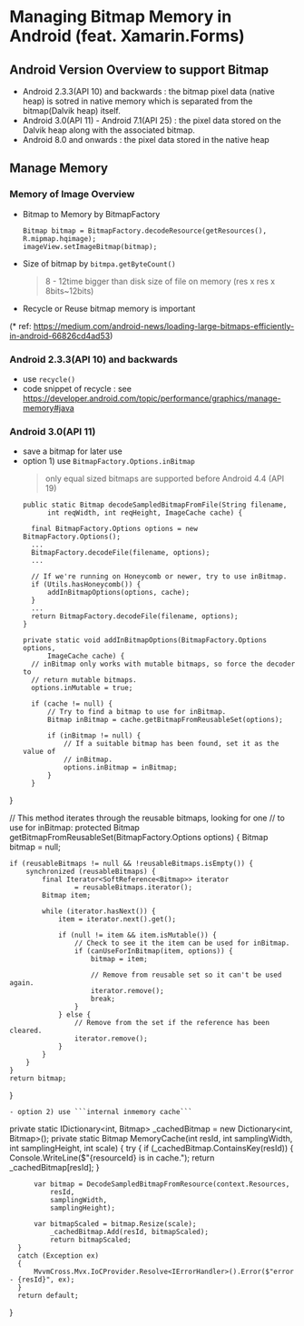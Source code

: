 # Managing Bitmap Memory in Android (feat. Xamarin.Forms)

## Android Version Overview to support Bitmap
- Android 2.3.3(API 10) and backwards : the bitmap pixel data (native heap) is sotred in native memory which is separated from the bitmap(Dalvik heap) itself.
- Android 3.0(API 11) - Android 7.1(API 25) : the pixel data stored on the Dalvik heap along with the associated bitmap.
- Android 8.0 and onwards : the pixel data stored in the native heap

## Manage Memory
### Memory of Image Overview
- Bitmap to Memory by BitmapFactory
  ```
  Bitmap bitmap = BitmapFactory.decodeResource(getResources(), R.mipmap.hqimage);
  imageView.setImageBitmap(bitmap);
  ```
- Size of bitmap by ```bitmpa.getByteCount()```
  > 8 - 12time bigger than disk size of file on memory (res x res x 8bits~12bits)
- Recycle or Reuse bitmap memory is important

(* ref: https://medium.com/android-news/loading-large-bitmaps-efficiently-in-android-66826cd4ad53)

### Android 2.3.3(API 10) and backwards
- use ```recycle()```
- code snippet of recycle : see https://developer.android.com/topic/performance/graphics/manage-memory#java

### Android 3.0(API 11)
- save a bitmap for later use
- option 1) use ```BitmapFactory.Options.inBitmap```
  > only equal sized bitmaps are supported before Android 4.4 (API 19)
  ```
  public static Bitmap decodeSampledBitmapFromFile(String filename,
        int reqWidth, int reqHeight, ImageCache cache) {

    final BitmapFactory.Options options = new BitmapFactory.Options();
    ...
    BitmapFactory.decodeFile(filename, options);
    ...

    // If we're running on Honeycomb or newer, try to use inBitmap.
    if (Utils.hasHoneycomb()) {
        addInBitmapOptions(options, cache);
    }
    ...
    return BitmapFactory.decodeFile(filename, options);
  }

  private static void addInBitmapOptions(BitmapFactory.Options options,
        ImageCache cache) {
    // inBitmap only works with mutable bitmaps, so force the decoder to
    // return mutable bitmaps.
    options.inMutable = true;

    if (cache != null) {
        // Try to find a bitmap to use for inBitmap.
        Bitmap inBitmap = cache.getBitmapFromReusableSet(options);

        if (inBitmap != null) {
            // If a suitable bitmap has been found, set it as the value of
            // inBitmap.
            options.inBitmap = inBitmap;
        }
    }
}

// This method iterates through the reusable bitmaps, looking for one
// to use for inBitmap:
protected Bitmap getBitmapFromReusableSet(BitmapFactory.Options options) {
        Bitmap bitmap = null;

    if (reusableBitmaps != null && !reusableBitmaps.isEmpty()) {
        synchronized (reusableBitmaps) {
            final Iterator<SoftReference<Bitmap>> iterator
                    = reusableBitmaps.iterator();
            Bitmap item;

            while (iterator.hasNext()) {
                item = iterator.next().get();

                if (null != item && item.isMutable()) {
                    // Check to see it the item can be used for inBitmap.
                    if (canUseForInBitmap(item, options)) {
                        bitmap = item;

                        // Remove from reusable set so it can't be used again.
                        iterator.remove();
                        break;
                    }
                } else {
                    // Remove from the set if the reference has been cleared.
                    iterator.remove();
                }
            }
        }
    }
    return bitmap;
  }
  ```
- option 2) use ```internal inmemory cache```
  ```
  private static IDictionary<int, Bitmap> _cachedBitmap = new Dictionary<int, Bitmap>();
  private static Bitmap MemoryCache(int resId, int samplingWidth, int samplingHeight, int scale)
  {
      try
      {
          if (_cachedBitmap.ContainsKey(resId))
          {
              Console.WriteLine($"{resourceId} is in cache.");
              return _cachedBitmap[resId];
          }

          var bitmap = DecodeSampledBitmapFromResource(context.Resources, 
              resId, 
              samplingWidth,
              samplingHeight);

          var bitmapScaled = bitmap.Resize(scale);
              _cachedBitmap.Add(resId, bitmapScaled);
              return bitmapScaled;
      }
      catch (Exception ex)
      {
          MvvmCross.Mvx.IoCProvider.Resolve<IErrorHandler>().Error($"error - {resId}", ex);
      }
      return default;
  }
  ```

